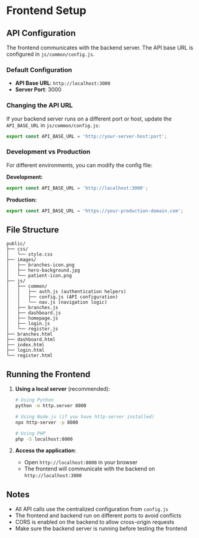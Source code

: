 # Frontend Setup

## API Configuration

The frontend communicates with the backend server. The API base URL is configured in `js/common/config.js`.

### Default Configuration
- **API Base URL**: `http://localhost:3000`
- **Server Port**: 3000

### Changing the API URL

If your backend server runs on a different port or host, update the `API_BASE_URL` in `js/common/config.js`:

```javascript
export const API_BASE_URL = 'http://your-server-host:port';
```

### Development vs Production

For different environments, you can modify the config file:

**Development:**
```javascript
export const API_BASE_URL = 'http://localhost:3000';
```

**Production:**
```javascript
export const API_BASE_URL = 'https://your-production-domain.com';
```

## File Structure

```
public/
├── css/
│   └── style.css
├── images/
│   ├── branches-icon.png
│   ├── hero-background.jpg
│   └── patient-icon.png
├── js/
│   ├── common/
│   │   ├── auth.js (authentication helpers)
│   │   ├── config.js (API configuration)
│   │   └── nav.js (navigation logic)
│   ├── branches.js
│   ├── dashboard.js
│   ├── homepage.js
│   ├── login.js
│   └── register.js
├── branches.html
├── dashboard.html
├── index.html
├── login.html
└── register.html
```

## Running the Frontend

1. **Using a local server** (recommended):
   ```bash
   # Using Python
   python -m http.server 8000
   
   # Using Node.js (if you have http-server installed)
   npx http-server -p 8000
   
   # Using PHP
   php -S localhost:8000
   ```

2. **Access the application**:
   - Open `http://localhost:8000` in your browser
   - The frontend will communicate with the backend on `http://localhost:3000`

## Notes

- All API calls use the centralized configuration from `config.js`
- The frontend and backend run on different ports to avoid conflicts
- CORS is enabled on the backend to allow cross-origin requests
- Make sure the backend server is running before testing the frontend 